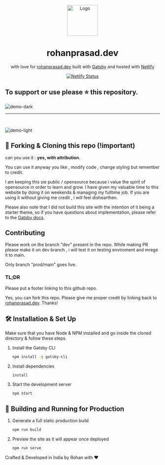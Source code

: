 <div align="center">
  <img alt="Logo" src="https://raw.githubusercontent.com/rohanprasadofficial/react-portfolio/prod/src/images/logo.png" width="100" />
</div>
<h1 align="center">
  rohanprasad.dev
</h1>
<p align="center">
  with love for <a href="https://rohanprasad.dev" target="_blank">rohanprasad.dev</a> built with <a href="https://www.gatsbyjs.org/" target="_blank">Gatsby</a> and hosted with <a href="https://www.netlify.com/" target="_blank">Netlify</a>
</p>

<p align="center">
  <a href="https://app.netlify.com/sites/heuristic-williams-181974/deploys" target="_blank">
    <img src="https://api.netlify.com/api/v1/badges/7486bd2e-18b1-4257-bf51-4a5a7865890e/deploy-status" alt="Netlify Status" />
  </a>
</p>

## To support or use please ⭐ this repository.

![demo-dark](https://raw.githubusercontent.com/rohanprasadofficial/react-portfolio/main/src/images/dark-demo.png)
<br/>

<hr/>
<br/>

![demo-light](https://raw.githubusercontent.com/rohanprasadofficial/react-portfolio/main/src/images/light-demo.pn)

## 🚨 Forking & Cloning this repo (!important)

can you use it : **yes, with attribution**.

You can use it anyway you like , modify code , change styling but remember to credit.

I am keeping this sie public / opensource because i value the spirit of opensource in order to learn and grow. I have given my valuable time to this website by doing it on weekends & managing my fulltime job.
If you are using it without giving me credit , i will feel dishearthen.

Please also note that I did not build this site with the intention of it being a starter theme, so if you have questions about implementation, please refer to the [Gatsby docs](https://www.gatsbyjs.org/docs/).

## Contributing

Please work on the branch "dev" present in the repo.
While making PR please make it on dev branch , i will test it on testing enviroment and mrege it to main.

Only branch "prod/main" goes live.

### TL;DR

Please put a footer linking to this github repo.

Yes, you can fork this repo. Please give me proper credit by linking back to [rohanprasad.dev](https://rohanprasad.dev). Thanks!

## 🛠 Installation & Set Up

Make sure that you have Node & NPM installed and go inside the cloned directory & follow these steps.

1. Install the Gatsby CLI

   ```sh
   npm install -g gatsby-cli
   ```

2. Install dependencies

   ```npm
   install
   ```

3. Start the development server

   ```sh
   npm start
   ```

## 🚀 Building and Running for Production

1. Generate a full static production build

   ```sh
   npm run build
   ```

1. Preview the site as it will appear once deployed

   ```sh
   npm run serve
   ```

Crafted & Developed in India by Rohan with ❤️
